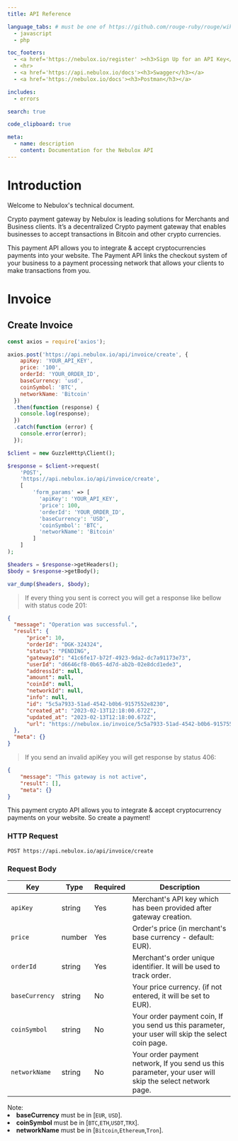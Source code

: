 ```yaml
---
title: API Reference

language_tabs: # must be one of https://github.com/rouge-ruby/rouge/wiki/List-of-supported-languages-and-lexers
  - javascript
  - php

toc_footers:
  - <a href='https://nebulox.io/register' ><h3>Sign Up for an API Key</h3></a>
  - <hr>
  - <a href='https://api.nebulox.io/docs'><h3>Swagger</h3></a>
  - <a href='https://nebulox.io/docs'><h3>Postman</h3></a>

includes:
  - errors

search: true

code_clipboard: true

meta:
  - name: description
    content: Documentation for the Nebulox API
---
```


# Introduction

Welcome to Nebulox's technical document.

Crypto payment gateway by Nebulox is leading solutions for Merchants and Business clients. It’s a decentralized Crypto payment gateway that enables businesses to accept transactions in Bitcoin and other crypto currencies. 

This payment API allows you to integrate & accept cryptocurrencies payments into your website. The Payment API links the checkout system of your business to a payment processing network that allows your clients to make transactions from you.

# Invoice

## Create Invoice


```javascript
const axios = require('axios');

axios.post('https://api.nebulox.io/api/invoice/create', {
    apiKey: 'YOUR_API_KEY',
    price: '100',
    orderId: 'YOUR_ORDER_ID',
    baseCurrency: 'usd',
    coinSymbol: 'BTC',
    networkName: 'Bitcoin'
  })
  .then(function (response) {
    console.log(response);
  })
  .catch(function (error) {
    console.error(error);
  });
```

```php
$client = new GuzzleHttp\Client();

$response = $client->request(
    'POST',
    'https://api.nebulox.io/api/invoice/create',
    [
        'form_params' => [
          'apiKey': 'YOUR_API_KEY',
          'price': 100,
          'orderId': 'YOUR_ORDER_ID',
          'baseCurrency': 'USD',
          'coinSymbol': 'BTC',
          'networkName': 'Bitcoin'
        ]
    ]
);

$headers = $response->getHeaders();
$body = $response->getBody();

var_dump($headers, $body);
```

> If every thing you sent is correct you will get a response like bellow with status code 201:

```json
{
  "message": "Operation was successful.",
  "result": {
      "price": 10,
      "orderId": "DGK-324324",
      "status": "PENDING",
      "gatewayId": "41c6fe17-b72f-4923-9da2-dc7a91173e73",
      "userId": "d6646cf8-0b65-4d7d-ab2b-02e8dcd1ede3",
      "addressId": null,
      "amount": null,
      "coinId": null,
      "networkId": null,
      "info": null,
      "id": "5c5a7933-51ad-4542-b0b6-9157552e8230",
      "created_at": "2023-02-13T12:18:00.672Z",
      "updated_at": "2023-02-13T12:18:00.672Z",
      "url": "https://nebulox.io/invoice/5c5a7933-51ad-4542-b0b6-9157552e8230"
  },
  "meta": {}
}
```

> If you send an invalid apiKey you will get response by status 406:

```json
{
    "message": "This gateway is not active",
    "result": [],
    "meta": {}
}
```

This payment crypto API allows you to integrate & accept cryptocurrency payments on your website. So create a payment!

### HTTP Request

`POST https://api.nebulox.io/api/invoice/create`


### Request Body

Key | Type | Required | Description
--------- | ------- | ----------- | -----------
`apiKey` | string | Yes |Merchant's API key which has been provided after gateway creation.
`price` | number | Yes | Order's price (in merchant's base currency - default: EUR).
`orderId` | string | Yes | Merchant's order unique identifier. It will be used to track order.
`baseCurrency` | string | No |Your price currency. (if not entered, it will be set to EUR).
`coinSymbol` | string | No | Your order payment coin, If you send us this parameter, your user will skip the select coin page.
`networkName` | string | No | Your order payment network, If you send us this parameter, your user will skip the select network page.

<aside class="notice">
  Note:
  <li> <b>baseCurrency</b> must be in [<code>EUR</code>, <code>USD</code>]. </li>
  <li> <b>coinSymbol</b> must be in [<code>BTC</code>,<code>ETH</code>,<code>USDT</code>,<code>TRX</code>]. </li>
  <li> <b>networkName</b> must be in [<code>Bitcoin</code>,<code>Ethereum</code>,<code>Tron</code>]. </li>
</aside>
